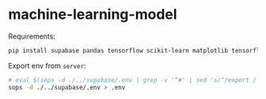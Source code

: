 # machine-learning-model

Requirements:

```sh
pip install supabase pandas tensorflow scikit-learn matplotlib tensorflow-addons
```

Export env from `server`:

```sh
# eval $(sops -d ./../supabase/.env | grep -v '^#' | sed 's/^/export /')
sops -d ./../supabase/.env > .env
```
